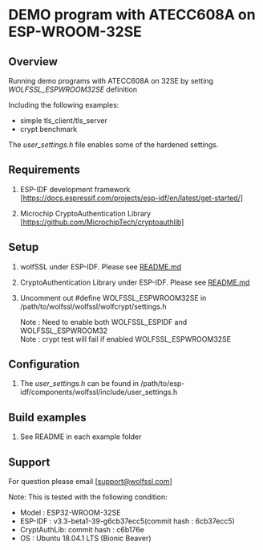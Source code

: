 # DEMO program with ATECC608A on ESP-WROOM-32SE
## Overview
 Running demo programs with ATECC608A on 32SE by setting *WOLFSSL_ESPWROOM32SE* definition

Including the following examples:

* simple tls_client/tls_server
* crypt benchmark

 The *user_settings.h* file enables some of the hardened settings. 
 
## Requirements
 1. ESP-IDF development framework  
    [https://docs.espressif.com/projects/esp-idf/en/latest/get-started/]

 2. Microchip CryptoAuthentication Library  
    [https://github.com/MicrochipTech/cryptoauthlib]
    
## Setup
 1. wolfSSL under ESP-IDF. Please see [README.md](https://github.com/wolfSSL/wolfssl/blob/master/IDE/Espressif/ESP-IDF/README.md)
 2. CryptoAuthentication Library under ESP-IDF. Please see [README.md](https://github.com/miyazakh/cryptoauthlib_esp_idf/blob/master/README.md)
 
 3. Uncomment out #define WOLFSSL_ESPWROOM32SE in /path/to/wolfssl/wolfssl/wolfcrypt/settings.h
 
    Note : Need to enable both WOLFSSL_ESPIDF and WOLFSSL_ESPWROOM32  
    Note : crypt test will fail if enabled WOLFSSL_ESPWROOM32SE
 
## Configuration
 1. The *user_settings.h* can be found in /path/to/esp-idf/components/wolfssl/include/user_settings.h

## Build examples
 1. See README in each example folder

## Support
 For question please email [support@wolfssl.com]

 Note: This is tested with the following condition:
 
- Model    : ESP32-WROOM-32SE  
- ESP-IDF  : v3.3-beta1-39-g6cb37ecc5(commit hash : 6cb37ecc5)  
- CryptAuthLib: commit hash : c6b176e
- OS       : Ubuntu 18.04.1 LTS (Bionic Beaver)
